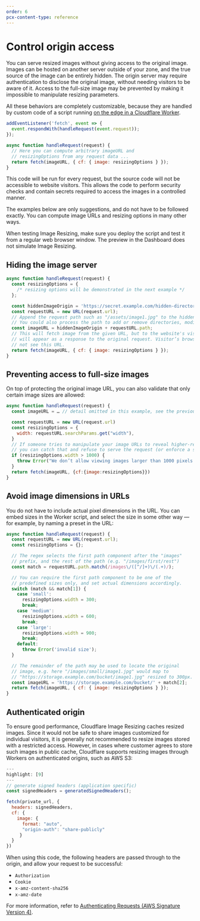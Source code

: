 ```yaml
---
order: 6
pcx-content-type: reference
---
```


# Control origin access

You can serve resized images without giving access to the original image. Images can be hosted on another server outside of your zone, and the true source of the image can be entirely hidden. The origin server may require authentication to disclose the original image, without needing visitors to be aware of it. Access to the full-size image may be prevented by making it impossible to manipulate resizing parameters.

All these behaviors are completely customizable, because they are handled by custom code of a script running [on the edge in a Cloudflare Worker](/image-resizing/resize-with-workers).

```js
addEventListener('fetch', event => {
  event.respondWith(handleRequest(event.request));
});

async function handleRequest(request) {
  // Here you can compute arbitrary imageURL and
  // resizingOptions from any request data ...
  return fetch(imageURL, { cf: { image: resizingOptions } });
}
```

This code will be run for every request, but the source code will not be accessible to website visitors. This allows the code to perform security checks and contain secrets required to access the images in a controlled manner.

The examples below are only suggestions, and do not have to be followed exactly. You can compute image URLs and resizing options in many other ways.

<Aside type="warning" header="Warning">

When testing Image Resizing, make sure you deploy the script and test it from a regular web browser window. The preview in the Dashboard does not simulate Image Resizing.

</Aside>

## Hiding the image server

```js
async function handleRequest(request) {
  const resizingOptions = {
    /* resizing options will be demonstrated in the next example */
  };

  const hiddenImageOrigin = 'https://secret.example.com/hidden-directory';
  const requestURL = new URL(request.url);
  // Append the request path such as "/assets/image1.jpg" to the hiddenImageOrigin.
  // You could also process the path to add or remove directories, modify filenames, etc.
  const imageURL = hiddenImageOrigin + requestURL.path;
  // This will fetch image from the given URL, but to the website's visitors this
  // will appear as a response to the original request. Visitor’s browser will
  // not see this URL.
  return fetch(imageURL, { cf: { image: resizingOptions } });
}
```

## Preventing access to full-size images

On top of protecting the original image URL, you can also validate that only certain image sizes are allowed:

```js
async function handleRequest(request) {
  const imageURL = … // detail omitted in this example, see the previous example

  const requestURL = new URL(request.url)
  const resizingOptions = {
    width: requestURL.searchParams.get("width"),
  }
  // If someone tries to manipulate your image URLs to reveal higher-resolution images,
  // you can catch that and refuse to serve the request (or enforce a smaller size, etc.)
  if (resizingOptions.width > 1000) {
    throw Error("We don’t allow viewing images larger than 1000 pixels wide")
  }
  return fetch(imageURL, {cf:{image:resizingOptions}})
}
```

## Avoid image dimensions in URLs

You do not have to include actual pixel dimensions in the URL. You can embed sizes in the Worker script, and select the size in some other way — for example, by naming a preset in the URL:

```js
async function handleRequest(request) {
  const requestURL = new URL(request.url);
  const resizingOptions = {};

  // The regex selects the first path component after the "images"
  // prefix, and the rest of the path (e.g. "/images/first/rest")
  const match = requestURL.path.match(/images\/([^/]+)\/(.+)/);

  // You can require the first path component to be one of the
  // predefined sizes only, and set actual dimensions accordingly.
  switch (match && match[1]) {
    case 'small':
      resizingOptions.width = 300;
      break;
    case 'medium':
      resizingOptions.width = 600;
      break;
    case 'large':
      resizingOptions.width = 900;
      break;
    default:
      throw Error('invalid size');
  }

  // The remainder of the path may be used to locate the original
  // image, e.g. here "/images/small/image1.jpg" would map to
  // "https://storage.example.com/bucket/image1.jpg" resized to 300px.
  const imageURL = 'https://storage.example.com/bucket/' + match[2];
  return fetch(imageURL, { cf: { image: resizingOptions } });
}
```

## Authenticated origin

To ensure good performance, Cloudflare Image Resizing caches resized images. Since it would not be safe to share images customized for individual visitors, it is generally not recommended to resize images stored with a restricted access. However, in cases where customer agrees to store such images in public cache, Cloudflare supports resizing images through Workers on authenticated origins, such as AWS S3:

```js
---
highlight: [9]
---
// generate signed headers (application specific)
const signedHeaders = generatedSignedHeaders();

fetch(private_url, {
  headers: signedHeaders,
  cf: {
    image: {
      format: "auto",
      "origin-auth": "share-publicly"
     }
  }
})
```

When using this code, the following headers are passed through to the origin, and allow your request to be successful:

- `Authorization`
- `Cookie`
- `x-amz-content-sha256`
- `x-amz-date`

For more information, refer to [Authenticating Requests (AWS Signature Version 4)](https://docs.aws.amazon.com/AmazonS3/latest/API/sig-v4-authenticating-requests.html).
